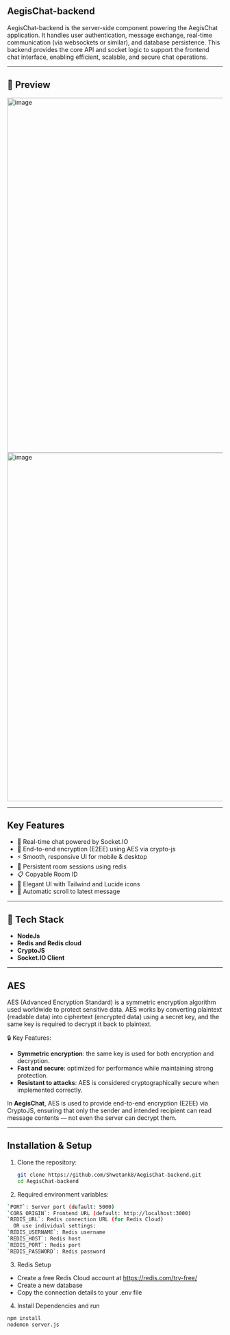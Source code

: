## AegisChat-backend  
AegisChat-backend is the server-side component powering the AegisChat application. It handles user authentication, message exchange, real-time communication (via websockets or similar), and database persistence. This backend provides the core API and socket logic to support the frontend chat interface, enabling efficient, scalable, and secure chat operations.

---

## 📸 Preview
<img width="1739" height="829" alt="image" src="https://github.com/user-attachments/assets/e8e5df23-df75-46fb-bf6b-638bb7a403ae" />



<img width="1498" height="814" alt="image" src="https://github.com/user-attachments/assets/a446d1ff-30eb-4a7a-8665-fdf53120f1bd" />

---

## Key Features  
- 💬 Real-time chat powered by Socket.IO
- 🔐 End-to-end encryption (E2EE) using AES via crypto-js
- ⚡ Smooth, responsive UI for mobile & desktop
- 🧠 Persistent room sessions using redis
- 📋 Copyable Room ID
- 🎨 Elegant UI with Tailwind and Lucide icons
- 🔄 Automatic scroll to latest message

---

## 🚀 Tech Stack

- **NodeJs**
- **Redis and Redis cloud**
- **CryptoJS**
- **Socket.IO Client**

---

## AES 
AES (Advanced Encryption Standard) is a symmetric encryption algorithm used worldwide to protect sensitive data. AES works by converting plaintext (readable data) into ciphertext (encrypted data) using a secret key, and the same key is required to decrypt it back to plaintext.

🔒 Key Features:
- **Symmetric encryption**: the same key is used for both encryption and decryption.
- **Fast and secure**: optimized for performance while maintaining strong protection.
- **Resistant to attacks**: AES is considered cryptographically secure when implemented correctly.

In **AegisChat**, AES is used to provide end-to-end encryption (E2EE) via CryptoJS, ensuring that only the sender and intended recipient can read message contents — not even the server can decrypt them.

---

## Installation & Setup  
1. Clone the repository:  
   ```bash  
   git clone https://github.com/Shwetank8/AegisChat-backend.git  
   cd AegisChat-backend
   
2. Required environment variables:
 ```bash
`PORT`: Server port (default: 5000)
`CORS_ORIGIN`: Frontend URL (default: http://localhost:3000)
`REDIS_URL`: Redis connection URL (for Redis Cloud)
   OR use individual settings:
`REDIS_USERNAME`: Redis username
`REDIS_HOST`: Redis host
`REDIS_PORT`: Redis port
`REDIS_PASSWORD`: Redis password
 ```
3. Redis Setup
- Create a free Redis Cloud account at https://redis.com/try-free/
- Create a new database
- Copy the connection details to your .env file

4. Install Dependencies and run
```bash
npm install
nodemon server.js
 


